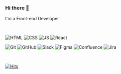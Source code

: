 ### Hi there 👋
I'm a Front-end Developer

<br />

![HTML](https://img.shields.io/badge/HTML-F16529?style=flat-square&logo=HTML5&logoColor=white) ![CSS](https://img.shields.io/badge/CSS-33AADD?style=flat-square&logo=CSS3&logoColor=white) ![JS](https://img.shields.io/badge/JavaScript-F7DF1E?style=flat-square&logo=JavaScript&logoColor=black) ![React](https://img.shields.io/badge/React-53C1DE?style=flat-square&logo=React&logoColor=white)


![Git](https://img.shields.io/badge/Git-F16529?style=flat-square&logo=Git&logoColor=white)
![GitHub](https://img.shields.io/badge/GitHub-24292f?style=flat-square&logo=GitHub&logoColor=white)
![Slack](https://img.shields.io/badge/Slack-611f69?style=flat-square&logo=Slack&logoColor=white)
![Figma](https://img.shields.io/badge/Figma-a259ff?style=flat-square&logo=Figma&logoColor=white)
![Confluence](https://img.shields.io/badge/Confluence-0052cc?style=flat-square&logo=Confluence&logoColor=white)
![Jira](https://img.shields.io/badge/Jira-2684ff?style=flat-square&logo=Jira&logoColor=white)

<br />
  
[![Hits](https://hits.seeyoufarm.com/api/count/incr/badge.svg?url=https%3A%2F%2Fgithub.com%2Fheyiminhye&count_bg=%23AAAAAA&title_bg=%23AAAAAA&icon=github.svg&icon_color=%23FFFFFF&title=Hits&edge_flat=true)](https://hits.seeyoufarm.com)


<!--
**heyiminhye/heyiminhye** is a ✨ _special_ ✨ repository because its `README.md` (this file) appears on your GitHub profile.

Here are some ideas to get you started:

- 🔭 I’m currently working on ...
- 🌱 I’m currently learning ...
- 👯 I’m looking to collaborate on ...
- 🤔 I’m looking for help with ...
- 💬 Ask me about ...
- 📫 How to reach me: ...
- 😄 Pronouns: ...
- ⚡ Fun fact: ...
-->

